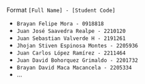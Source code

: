 
Format
`[Full Name] - [Student Code]`

- `Brayan Felipe Mora - 0918818`
- `Juan José Saavedra Realpe - 2210120`
- `Juan Sebastian Valverde H - 2191261`
- `Jhojan Stiven Espinosa Montes - 2205936`
- `Juan Carlos López Ramírez - 2211464`
- `Juan David Bohorquez Grimaldo - 2201732`
- `Brayan David Maca Macancela - 2205334`
- ...

